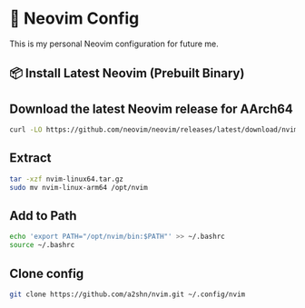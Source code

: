 # 🚀 Neovim Config 

This is my personal Neovim configuration for future me.

## 📦 Install Latest Neovim (Prebuilt Binary)

## Download the latest Neovim release for AArch64

```bash
curl -LO https://github.com/neovim/neovim/releases/latest/download/nvim-linux-arm64.tar.gz
```

## Extract

```bash
tar -xzf nvim-linux64.tar.gz
sudo mv nvim-linux-arm64 /opt/nvim
```

## Add to Path

```bash
echo 'export PATH="/opt/nvim/bin:$PATH"' >> ~/.bashrc
source ~/.bashrc
```

## Clone config

```bash
git clone https://github.com/a2shn/nvim.git ~/.config/nvim
```
